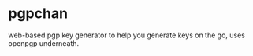 # pgpchan
web-based pgp key generator to help you generate keys on the go, uses openpgp underneath.
